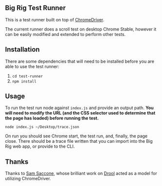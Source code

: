 ## Big Rig Test Runner

This is a test runner built on top of [ChromeDriver](https://sites.google.com/a/chromium.org/chromedriver/).

The current runner does a scroll test on desktop Chrome Stable, however it can be easily modified and extended to perform other tests.

## Installation

There are some dependencies that will need to be installed before you are
able to use the test runner:

1. `cd test-runner`
1. `npm install`

## Usage

To run the test run node against `index.js` and provide an output path. **You will need to modify the URL (and the CSS selector used to determine that the page has loaded) before running the test.**

```
node index.js ~/Desktop/trace.json
```

On run you should see Chrome start, the test run, and, finally, the page close. There should be a trace file written that you can import into the Big Rig web app, or provide to the CLI.

## Thanks

Thanks to [Sam Saccone](https://twitter.com/samccone), whose brilliant work on [Drool](https://github.com/samccone/drool) acted as a model for utilizing ChromeDriver.
